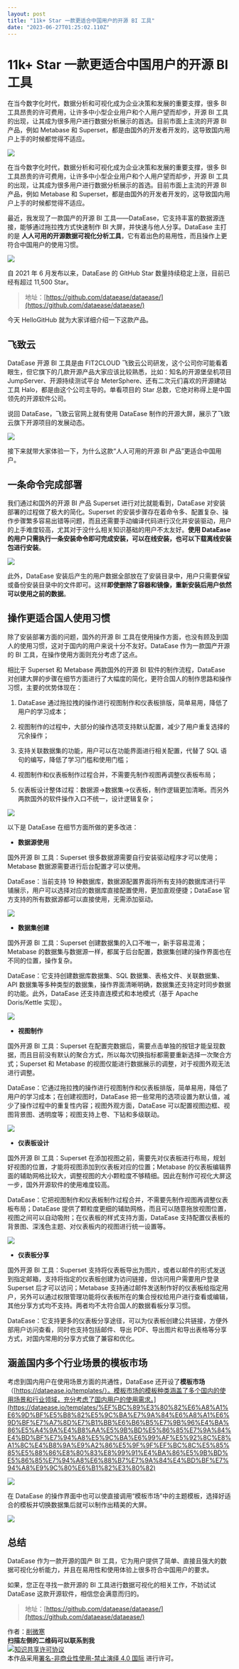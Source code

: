 ```yaml
---
layout: post
title: "11k+ Star 一款更适合中国用户的开源 BI 工具"
date: "2023-06-27T01:25:02.110Z"
---
```

11k+ Star 一款更适合中国用户的开源 BI 工具
============================

在当今数字化时代，数据分析和可视化成为企业决策和发展的重要支撑，很多 BI 工具昂贵的许可费用，让许多中小型企业用户和个人用户望而却步，开源 BI 工具的出现，让其成为很多用户进行数据分析展示的首选。目前市面上主流的开源 BI 产品，例如 Metabase 和 Superset，都是由国外的开发者开发的，这导致国内用户上手的时候都觉得不适应。

![](https://img2023.cnblogs.com/blog/759200/202306/759200-20230627074413089-2092996370.gif)

在当今数字化时代，数据分析和可视化成为企业决策和发展的重要支撑，很多 BI 工具昂贵的许可费用，让许多中小型企业用户和个人用户望而却步，开源 BI 工具的出现，让其成为很多用户进行数据分析展示的首选。目前市面上主流的开源 BI 产品，例如 Metabase 和 Superset，都是由国外的开发者开发的，这导致国内用户上手的时候都觉得不适应。

最近，我发现了一款国产的开源 BI 工具——DataEase，它支持丰富的数据源连接，能够通过拖拉拽方式快速制作 BI 大屏，并快速与他人分享。DataEase 主打的是 **人人可用的开源数据可视化分析工具**，它有着出色的易用性，而且操作上更符合中国用户的使用习惯。

![](https://img2023.cnblogs.com/blog/759200/202306/759200-20230625234545981-351633752.png)

自 2021 年 6 月发布以来，DataEase 的 GitHub Star 数量持续稳定上涨，目前已经有超过 11,500 Star。

> 地址：[https://github.com/dataease/dataease/](https://github.com/dataease/dataease/)

今天 HelloGitHub 就为大家详细介绍一下这款产品。

飞致云
---

DataEase 开源 BI 工具是由 FIT2CLOUD 飞致云公司研发，这个公司你可能看着眼生，但它旗下的几款开源产品大家应该比较熟悉，比如：知名的开源堡垒机项目 JumpServer、开源持续测试平台 MeterSphere、还有二次元们喜欢的开源建站工具 Halo，都是由这个公司主导的。单看项目的 Star 总数，它绝对称得上是中国领先的开源软件公司。

说回 DataEase，飞致云官网上就有使用 DataEase 制作的开源大屏，展示了飞致云旗下开源项目的发展动态。

![](https://img2023.cnblogs.com/blog/759200/202306/759200-20230625234551020-2032871366.jpg)

接下来就带大家体验一下，为什么这款“人人可用的开源 BI 产品”更适合中国用户。

一条命令完成部署
--------

我们通过和国外的开源 BI 产品 Superset 进行对比就能看到，DataEase 对安装部署的过程做了极大的简化。Superset 的安装步骤存在着命令多、配置复杂、操作步骤繁多容易出错等问题，而且还需要手动编译代码进行汉化并安装驱动，用户的上手难度较高，尤其对于没什么相关知识基础的用户不太友好。**使用 DataEase 的用户只需执行一条安装命令即可完成安装，可以在线安装，也可以下载离线安装包进行安装**。

![](https://img2023.cnblogs.com/blog/759200/202306/759200-20230625234555147-1576084957.jpg)

此外，DataEase 安装后产生的用户数据全部放在了安装目录中，用户只需要保留或备份安装目录中的文件即可。这样**即使删除了容器和镜像，重新安装后用户依然可以使用之前的数据**。

操作更适合国人使用习惯
-----------

除了安装部署方面的问题，国外的开源 BI 工具在使用操作方面，也没有顾及到国人的使用习惯，这对于国内的用户来说十分不友好。DataEase 作为一款国产开源的 BI 工具，在操作使用方面则充分考虑了这点。

相比于 Superset 和 Metabase 两款国外的开源 BI 软件的制作流程，DataEase 对创建大屏的步骤在细节方面进行了大幅度的简化，更符合国人的制作思路和操作习惯，主要的优势体现在：

1.  DataEase 通过拖拉拽的操作进行视图制作和仪表板排版，简单易用，降低了用户的学习成本；
    
2.  视图制作的过程中，大部分的操作选项支持默认配置，减少了用户重复选择的冗余操作；
    
3.  支持关联数据集的功能，用户可以在功能界面进行相关配置，代替了 SQL 语句的编写，降低了学习门槛和使用门槛；
    
4.  视图制作和仪表板制作过程合并，不需要先制作视图再调整仪表板布局；
    
5.  仪表板设计整体过程：数据源→数据集→仪表板，制作逻辑更加清晰。而另外两款国外的软件操作入口不统一，设计逻辑复杂；
    

![](https://img2023.cnblogs.com/blog/759200/202306/759200-20230625234600338-1997202831.png)

以下是 DataEase 在细节方面所做的更多改进：

*   **数据源使用**

国外开源 BI 工具：Superset 很多数据源需要自行安装驱动程序才可以使用；Metabase 数据源需要进行后台配置才可以使用。

DataEase：当前支持 19 种数据库，数据源配置界面将所有支持的数据库进行平铺展示，用户可以选择对应的数据库直接配置使用，更加直观便捷；DataEase 官方支持的所有数据源都可以直接使用，无需添加驱动。

![](https://img2023.cnblogs.com/blog/759200/202306/759200-20230625234604088-1686480207.png)

*   **数据集创建**

国外开源 BI 工具：Superset 创建数据集的入口不唯一，新手容易混淆；Metabase 的数据集与数据源一样，都属于后台配置，数据集创建的操作界面也在不同的位置，操作复杂。

DataEase：它支持创建数据库数据集、SQL 数据集、表格文件、关联数据集、API 数据集等多种类型的数据集，操作界面清晰明确，数据集还支持定时同步数据的功能。此外，DataEase 还支持直连模式和本地模式（基于 Apache Doris/Kettle 实现）。

![](https://img2023.cnblogs.com/blog/759200/202306/759200-20230625234608003-1306487854.png)

*   **视图制作**

国外开源 BI 工具：Superset 在配置完数据后，需要点击单独的按钮才能呈现数据，而且目前没有默认的聚合方式，所以每次切换指标都需要重新选择一次聚合方式；Superset 和 Metabase 的视图仅能进行数据展示的调整，对于视图外观无法进行调整。

DataEase：它通过拖拉拽的操作进行视图制作和仪表板排版，简单易用，降低了用户的学习成本；在创建视图时，DataEase 把一些常用的选项设置为默认值，减少了操作过程中的重复性内容；视图外观方面，DataEase 可以配置视图边框、视图背景图、透明度等；视图支持上卷、下钻和多级联动。

![](https://img2023.cnblogs.com/blog/759200/202306/759200-20230625234611959-26494947.png)

*   **仪表板设计**

国外开源 BI 工具：Superset 在添加视图之前，需要先对仪表板进行布局，规划好视图的位置，才能将视图添加到仪表板对应的位置；Metabase 的仪表板编辑界面的辅助网格比较大，调整视图的大小颗粒度不够精细。因此在制作可视化大屏这一步，国外开源软件的使用难度较高。

DataEase：它把视图制作和仪表板制作过程合并，不需要先制作视图再调整仪表板布局；DataEase 提供了颗粒度更细的辅助网格，而且可以随意拖放视图位置，视图之间可以自动吸附；在仪表板的样式支持方面，DataEase 支持配置仪表板的背景图、深浅色主题、对仪表板内的视图进行统一设置等。

![](https://img2023.cnblogs.com/blog/759200/202306/759200-20230625234615849-815244881.png)

*   **仪表板分享**

国外开源 BI 工具：Superset 支持将仪表板导出为图片，或者以邮件的形式发送到指定邮箱，支持将指定的仪表板创建为访问链接，但访问用户需要用户登录 Superset 后才可以访问；Metabase 支持通过邮件发送制作好的仪表板给指定用户，另外可以通过权限管理功能将仪表板所在的集合授权给用户进行查看或编辑，其他分享方式均不支持。两者均不太符合国人的数据看板分享习惯。

DataEase：它支持更多的仪表板分享途径，可以为仪表板创建公共链接，方便外部用户访问查看，同时也支持包括邮件、导出 PDF、导出图片和导出表格等分享方式，对国内常用的分享方式做了兼容和优化。

涵盖国内多个行业场景的模板市场
---------------

考虑到国内用户在使用场景方面的共通性，DataEase 还开设了**模板市场**（[https://dataease.io/templates/）。模板市场的模板种类涵盖了多个国内的使用场景和行业领域，充分考虑了国内用户的使用需求。](https://dataease.io/templates/%EF%BC%89%E3%80%82%E6%A8%A1%E6%9D%BF%E5%B8%82%E5%9C%BA%E7%9A%84%E6%A8%A1%E6%9D%BF%E7%A7%8D%E7%B1%BB%E6%B6%B5%E7%9B%96%E4%BA%86%E5%A4%9A%E4%B8%AA%E5%9B%BD%E5%86%85%E7%9A%84%E4%BD%BF%E7%94%A8%E5%9C%BA%E6%99%AF%E5%92%8C%E8%A1%8C%E4%B8%9A%E9%A2%86%E5%9F%9F%EF%BC%8C%E5%85%85%E5%88%86%E8%80%83%E8%99%91%E4%BA%86%E5%9B%BD%E5%86%85%E7%94%A8%E6%88%B7%E7%9A%84%E4%BD%BF%E7%94%A8%E9%9C%80%E6%B1%82%E3%80%82)

![](https://img2023.cnblogs.com/blog/759200/202306/759200-20230625234623539-1571809560.png)

在 DataEase 的操作界面中也可以使直接调用“模板市场”中的主题模板，选择好适合的模板并切换数据集后就可以制作出精美的大屏。

![](https://img2023.cnblogs.com/blog/759200/202306/759200-20230625234627804-134364854.png)

总结
--

DataEase 作为一款开源的国产 BI 工具，它为用户提供了简单、直接且强大的数据可视化分析能力，并且在易用性和使用体验上很多符合中国用户的要求。

如果，您正在寻找一款开源的 BI 工具进行数据可视化的相关工作，不妨试试 DataEase 这款开源软件，相信您会满意而归的。

> 地址：[https://github.com/dataease/dataease/](https://github.com/dataease/dataease/)

  
作者：[削微寒](https://github.com/521xueweihan)  
**扫描左侧的二维码可以联系到我**  
[![知识共享许可协议](https://licensebuttons.net/l/by-nc-nd/4.0/88x31.png)](https://creativecommons.org/licenses/by-nc-nd/4.0/deed.zh)  
本作品采用[署名-非商业性使用-禁止演绎 4.0 国际](https://creativecommons.org/licenses/by-nc-nd/4.0/deed.zh) 进行许可。